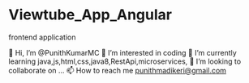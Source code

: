 # Viewtube_App_Angular
frontend application


👋 Hi, I’m @PunithKumarMC
👀 I’m interested in coding
🌱 I’m currently learning java,js,html,css,java8,RestApi,microservices,
💞️ I’m looking to collaborate on ...
📫 How to reach me punithmadikeri@gmail.com
